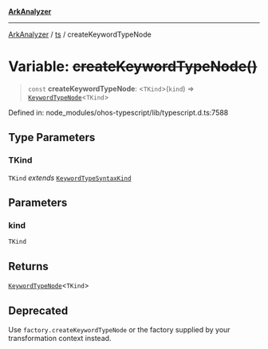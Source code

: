[**ArkAnalyzer**](../../../../README.md)

***

[ArkAnalyzer](../../../../globals.md) / [ts](../README.md) / createKeywordTypeNode

# Variable: ~~createKeywordTypeNode()~~

> `const` **createKeywordTypeNode**: \<`TKind`\>(`kind`) => [`KeywordTypeNode`](../interfaces/KeywordTypeNode.md)\<`TKind`\>

Defined in: node\_modules/ohos-typescript/lib/typescript.d.ts:7588

## Type Parameters

### TKind

`TKind` *extends* [`KeywordTypeSyntaxKind`](../type-aliases/KeywordTypeSyntaxKind.md)

## Parameters

### kind

`TKind`

## Returns

[`KeywordTypeNode`](../interfaces/KeywordTypeNode.md)\<`TKind`\>

## Deprecated

Use `factory.createKeywordTypeNode` or the factory supplied by your transformation context instead.
